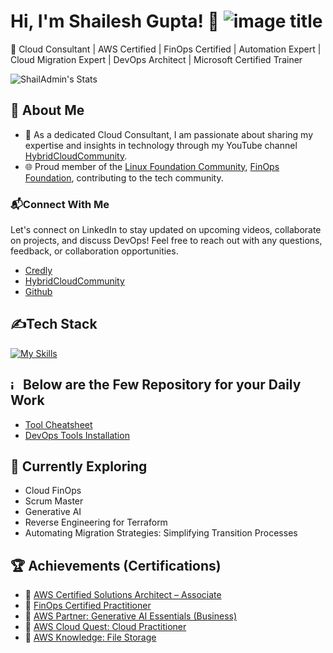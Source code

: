 # Hi, I'm Shailesh Gupta! 👋 ![image title](https://rushter.com/counter.svg)

🚀 Cloud Consultant | AWS Certified | FinOps Certified | Automation Expert | Cloud Migration Expert | DevOps Architect | Microsoft Certified Trainer 

![ShailAdmin's Stats](https://github-readme-stats.vercel.app/api?username=ShailAdmin&theme=vue-dark&show_icons=true&hide_border=true&count_private=true)

## 🚀 About Me

- 📝 As a dedicated Cloud Consultant, I am passionate about sharing my expertise and insights in technology through my YouTube channel [HybridCloudCommunity](https://www.youtube.com/@hybridcloudcommunity).
- 🌐 Proud member of the [Linux Foundation Community](https://community.linuxfoundation.org/), [FinOps Foundation](https://www.finops.org/join/), contributing to the tech community.

### 📬Connect With Me
  Let's connect on LinkedIn to stay updated on upcoming videos, collaborate on projects, and discuss DevOps! Feel free to reach out with any questions, feedback, or collaboration opportunities.
- [Credly](https://www.credly.com/users/shailesh-gupta.9fd8745c/badges)
- [HybridCloudCommunity](https://www.youtube.com/@hybridcloudcommunity)
- [Github](https://github.com/ShailAdmin)


## ✍️Tech Stack
[![My Skills](https://skillicons.dev/icons?i=aws,azure,docker,git,bitbucket,debian,elasticsearch,github,gitlab,grafana,ai,jenkins,kubernetes,linux,nginx,py,redhat,terraform,ubuntu,vscode,windows,wordpress)](https://skillicons.dev)

## <img width="15" alt="images" src="https://github.com/ShailAdmin/ShailAdmin/assets/73438626/31916ea7-80c5-4fd1-a4b1-8d0d4cae567b">    Below are the Few Repository for your Daily Work
- [Tool Cheatsheet](https://github.com/ShailAdmin/CheatSheet)
- [DevOps Tools Installation](https://github.com/ShailAdmin/DevOps-Installation)

## 🌱 Currently Exploring

  - Cloud FinOps
  - Scrum Master
  - Generative AI
  - Reverse Engineering for Terraform
  - Automating Migration Strategies: Simplifying Transition Processes


 ## 🏆 Achievements (Certifications) 

- 🌟 [AWS Certified Solutions Architect – Associate](https://www.credly.com/badges/ece99f42-f526-4763-b4d8-a38171c258d5/public_url)
- 🌟 [FinOps Certified Practitioner](https://www.credly.com/badges/f8265be0-cea1-4843-8e75-9d4503817c7d/public_url)
- 🌟 [AWS Partner: Generative AI Essentials (Business)](https://www.credly.com/badges/34f8657f-a29e-4e3a-a87b-6998c0a11ecb/public_url)
- 🌟 [AWS Cloud Quest: Cloud Practitioner](https://www.credly.com/badges/e14ea744-6673-4938-90c3-88b1c89f56c0/public_url)
- 🌟 [AWS Knowledge: File Storage](https://www.credly.com/badges/e3d60348-e004-4280-a3fa-d8642241c66b/public_url)
